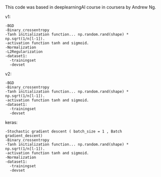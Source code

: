 This code was based in deeplearningAI course in coursera by Andrew Ng.
      
v1:

    -BGD
    -Binary_crossentropy 
    -Tanh initialization function... np.random.rand(shape) * np.sqrt(1/n[l-1]).
    -activation function tanh and sigmoid.
    -Normalization
    -L2Regularization
    -dataset1:
      -trainingset
      -devset
    
v2:

    -BGD
    -Binary_crossentropy 
    -Tanh initialization function... np.random.rand(shape) * np.sqrt(1/n[l-1]).
    -activation function tanh and sigmoid.
    -dataset1:
      -trainingset
      -devset    
      
keras:

    -Stochastic gradient descent ( batch_size = 1 , Batch gradient_descent) 
    -Binary_crossentropy
    -Tanh initialization function... np.random.rand(shape) * np.sqrt(1/n[l-1]).
    -activation function tanh and sigmoid.
    -Normalization
    -dataset1:
      -trainingset 
      -devset
